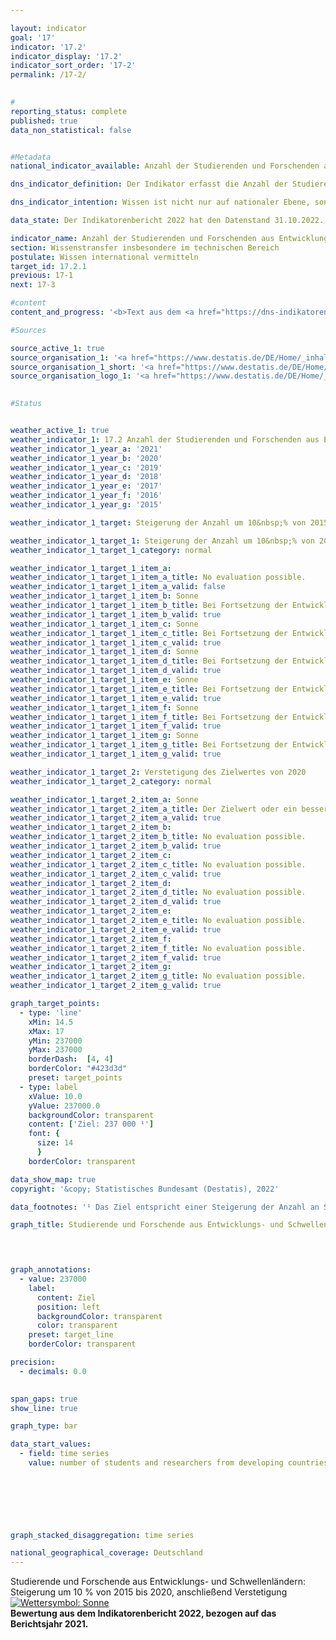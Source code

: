```yaml
---

layout: indicator    
goal: '17'    
indicator: '17.2'    
indicator_display: '17.2'    
indicator_sort_order: '17-2'    
permalink: /17-2/    
    

#
reporting_status: complete    
published: true    
data_non_statistical: false    


#Metadata    
national_indicator_available: Anzahl der Studierenden und Forschenden aus Entwicklungsländern sowie <abbr title="am wenigsten entwickelte Länder (Least Developed Countries)">LDCs</abbr> pro Jahr    

dns_indicator_definition: Der Indikator erfasst die Anzahl der Studierenden und Forschenden aus Entwicklungs- und Schwellenländern pro Jahr beziehungsweise Semester. Hierbei wird die Anzahl der Studierenden und Forschenden aus den am wenigsten entwickelten Ländern (Least Developed Countries, <abbr title="am wenigsten entwickelte Länder (Least Developed Countries)">LDCs</abbr>) gesondert ausgewiesen.    

dns_indicator_intention: Wissen ist nicht nur auf nationaler Ebene, sondern auch im globalen Maßstab ein zentraler Treiber nachhaltiger Entwicklung. Die Stärkung des internationalen Wissensaustauschs durch Deutschland ist hierfür eine wichtige Maßnahme. Ziel der Bundesregierung ist es deshalb, die Summe der Studierenden und Forschenden aus Entwicklungs- und Schwellenländern von 2015&nbsp;bis 2020&nbsp;um 10&nbsp;% zu steigern und die Anzahl anschließend zu verstetigen.    

data_state: Der Indikatorenbericht 2022 hat den Datenstand 31.10.2022. Die Daten auf dieser Plattform werden regelmäßig aktualisiert, sodass online aktuellere Daten verfügbar sein können als im <a href="https://dns-indikatoren.de/assets/publications/reports/de/2022.pdf">Indikatorenbericht 2022</a> veröffentlicht.    

indicator_name: Anzahl der Studierenden und Forschenden aus Entwicklungsländern sowie LDCs pro Jahr    
section: Wissenstransfer insbesondere im technischen Bereich    
postulate: Wissen international vermitteln    
target_id: 17.2.1    
previous: 17-1    
next: 17-3    

#content     
content_and_progress: '<b>Text aus dem <a href="https://dns-indikatoren.de/assets/publications/reports/de/2022.pdf">Indikatorenbericht 2022&nbsp;</a></b><br><br>Datengrundlage des Indikators ist sowohl die Studierendenstatistik als auch die Statistik des Hochschulpersonals des Statistischen Bundesamtes. Beides sind Vollerhebungen auf der Basis der Verwaltungsdaten der Hochschulen. Der Indikator umfasst die Studierenden im Wintersemester des jeweiligen Jahres. Die Hochschulen greifen dafür zum Erhebungsstichtag die für die Statistik erforderlichen Daten aus ihrem Verwaltungsprogramm ab. Die Forschenden werden zum Stichtag 1. Dezember erhoben. Unter Forschenden wird hierbei das haupt- und nebenberufliche wissenschaftliche Personal an deutschen Hochschulen (ohne studentische Hilfskräfte) verstanden. Promotionsstudierende, die als Studierende an einer Hochschule immatrikuliert sind und zugleich als wissenschaftliches Personal arbeiten, können zu Doppelzählungen im Indikator führen.<br><br>Die Gesamtzahl aller Studierenden und Forschenden aus Entwicklungs- und Schwellenländern an deutschen Hochschulen im Jahr 2019&nbsp;betrug rund 285&nbsp;Tausend. Mit 92,7&nbsp;% machten dabei die Studierenden den weitaus größeren Anteil am Wert des Indikators aus.<br><br>Im Wintersemester 2019/20&nbsp;waren 264&nbsp;555&nbsp;Studierende aus Entwicklungs- und Schwellenländern an deutschen Hochschulen immatrikuliert. Das entspricht 9&nbsp;% aller Immatrikulierten. Die Anzahl der Studierenden aus Entwicklungs- und Schwellenländern ist seit 2005&nbsp;(134&nbsp;462&nbsp;Studierende) stetig gestiegen – nur im Jahr 2007&nbsp;gab es einen Rückgang. Der Anstieg im Wintersemester 2019/20&nbsp;im Vergleich zum Vorjahr (rund 250&nbsp;Tausend Studierende im Wintersemester 2018/19) lag bei 6,6&nbsp;%. Im Wintersemester 2019/20&nbsp;kamen 13&nbsp;067&nbsp;Studierende aus <abbr title="am wenigsten entwickelte Länder (Least Developed Countries)">LDCs</abbr> und somit 13,4&nbsp;% mehr als im Vorjahr.<br><br>Von den Studierenden aus Entwicklungs- und Schwellenländern kamen 44&nbsp;490&nbsp;aus China, 38&nbsp;902&nbsp;aus der Türkei sowie 25&nbsp;149&nbsp;Studierende aus Indien. Insgesamt waren 42,0&nbsp;% davon Studentinnen. Während aus den europäischen Entwicklungs- und Schwellenländern mit 54,0&nbsp;% Studentinnen etwa gleich viele Frauen und Männer in Deutschland studieren, kommen aus Ozeanien weniger als ein Viertel Studentinnen (23,5&nbsp;%). Unter den Studierenden aus <abbr title="am wenigsten entwickelte Länder (Least Developed Countries)">LDCs</abbr> betrug der Frauenanteil etwas mehr als ein Viertel (27,1&nbsp;%).<br><br>Im Jahr 2019&nbsp;waren rund 21&nbsp;Tausend Forscherinnen und Forscher aus Entwicklungs- und Schwellenländern Teil des wissenschaftlichen Personals an deutschen Hochschulen. Damit machten diese einen Anteil von 5,1&nbsp;% am gesamten wissenschaftlichen Personal an deutschen Hochschulen aus. Der Anteil von Forschenden aus Entwicklungs- und Schwellenländern ist damit deutlich geringer als der Anteil unter den Studierenden. Im Vergleich zum Vorjahr ist ihre Anzahl um 9,3&nbsp;% gestiegen, seit 2005&nbsp;hat sie sich mehr als verdreifacht. 681&nbsp;Forschende kamen im Jahr 2019&nbsp;aus <abbr title="am wenigsten entwickelte Länder (Least Developed Countries)">LDCs</abbr> (0,2&nbsp;% des gesamten wissenschaftlichen Personals). Im Vorjahr waren es 687&nbsp;Forschende. Die Anzahl hat sich somit geringfügig verringert.<br><br>Das angestrebte Ziel, die Summe der Studierenden und Forschenden aus Entwicklungs- und Schwellenländern um 10&nbsp;% gegenüber dem Jahr 2015&nbsp;(215&nbsp;Tausend) zu steigern, wurde bereits im Jahr 2017&nbsp;erreicht.'    

#Sources    

source_active_1: true
source_organisation_1: '<a href="https://www.destatis.de/DE/Home/_inhalt.html">Statistisches Bundesamt</a>'
source_organisation_1_short: '<a href="https://www.destatis.de/DE/Home/_inhalt.html" target="_blank">Statistisches Bundesamt</a>'
source_organisation_logo_1: '<a href="https://www.destatis.de/DE/Home/_inhalt.html" target="_blank"><img src="https://dnsUpgradeEnvironment.github.io/dns-indicators/public/OrgImgDe/destatis.png" alt="Statistisches Bundesamt" title=" Klicken Sie hier um zur Homepage der Organisation Statistisches Bundesamt zu gelangen." style="height:60px; width:148px; border: transparent"/></a>'
    

#Status    


weather_active_1: true
weather_indicator_1: 17.2 Anzahl der Studierenden und Forschenden aus Entwicklungsländern sowie <abbr title="am wenigsten entwickelte Länder (Least Developed Countries)">LDCs</abbr> pro Jahr
weather_indicator_1_year_a: '2021'
weather_indicator_1_year_b: '2020'
weather_indicator_1_year_c: '2019'
weather_indicator_1_year_d: '2018'
weather_indicator_1_year_e: '2017'
weather_indicator_1_year_f: '2016'
weather_indicator_1_year_g: '2015'

weather_indicator_1_target: Steigerung der Anzahl um 10&nbsp;% von 2015&nbsp;bis 2020, anschließend Verstetigung

weather_indicator_1_target_1: Steigerung der Anzahl um 10&nbsp;% von 2015&nbsp;bis 2020
weather_indicator_1_target_1_category: normal

weather_indicator_1_target_1_item_a: 
weather_indicator_1_target_1_item_a_title: No evaluation possible.
weather_indicator_1_target_1_item_a_valid: false
weather_indicator_1_target_1_item_b: Sonne
weather_indicator_1_target_1_item_b_title: Bei Fortsetzung der Entwicklung aus 2020 wäre der Zielwert erreicht oder um weniger als 5&nbsp;% der Differenz zwischen Zielwert und dem damaligen Wert verfehlt worden.
weather_indicator_1_target_1_item_b_valid: true
weather_indicator_1_target_1_item_c: Sonne
weather_indicator_1_target_1_item_c_title: Bei Fortsetzung der Entwicklung aus 2019 wäre der Zielwert erreicht oder um weniger als 5&nbsp;% der Differenz zwischen Zielwert und dem damaligen Wert verfehlt worden.
weather_indicator_1_target_1_item_c_valid: true
weather_indicator_1_target_1_item_d: Sonne
weather_indicator_1_target_1_item_d_title: Bei Fortsetzung der Entwicklung aus 2018 wäre der Zielwert erreicht oder um weniger als 5&nbsp;% der Differenz zwischen Zielwert und dem damaligen Wert verfehlt worden.
weather_indicator_1_target_1_item_d_valid: true
weather_indicator_1_target_1_item_e: Sonne
weather_indicator_1_target_1_item_e_title: Bei Fortsetzung der Entwicklung aus 2017 wäre der Zielwert erreicht oder um weniger als 5&nbsp;% der Differenz zwischen Zielwert und dem damaligen Wert verfehlt worden.
weather_indicator_1_target_1_item_e_valid: true
weather_indicator_1_target_1_item_f: Sonne
weather_indicator_1_target_1_item_f_title: Bei Fortsetzung der Entwicklung aus 2016 wäre der Zielwert erreicht oder um weniger als 5&nbsp;% der Differenz zwischen Zielwert und dem damaligen Wert verfehlt worden.
weather_indicator_1_target_1_item_f_valid: true
weather_indicator_1_target_1_item_g: Sonne
weather_indicator_1_target_1_item_g_title: Bei Fortsetzung der Entwicklung aus 2015 wäre der Zielwert erreicht oder um weniger als 5&nbsp;% der Differenz zwischen Zielwert und dem damaligen Wert verfehlt worden.
weather_indicator_1_target_1_item_g_valid: true

weather_indicator_1_target_2: Verstetigung des Zielwertes von 2020
weather_indicator_1_target_2_category: normal

weather_indicator_1_target_2_item_a: Sonne
weather_indicator_1_target_2_item_a_title: Der Zielwert oder ein besserer Wert wurde in 2021 erreicht und die durchschnittliche Veränderung deutete nicht in Richtung einer Verschlechterung.
weather_indicator_1_target_2_item_a_valid: true
weather_indicator_1_target_2_item_b: 
weather_indicator_1_target_2_item_b_title: No evaluation possible.
weather_indicator_1_target_2_item_b_valid: true
weather_indicator_1_target_2_item_c: 
weather_indicator_1_target_2_item_c_title: No evaluation possible.
weather_indicator_1_target_2_item_c_valid: true
weather_indicator_1_target_2_item_d: 
weather_indicator_1_target_2_item_d_title: No evaluation possible.
weather_indicator_1_target_2_item_d_valid: true
weather_indicator_1_target_2_item_e: 
weather_indicator_1_target_2_item_e_title: No evaluation possible.
weather_indicator_1_target_2_item_e_valid: true
weather_indicator_1_target_2_item_f: 
weather_indicator_1_target_2_item_f_title: No evaluation possible.
weather_indicator_1_target_2_item_f_valid: true
weather_indicator_1_target_2_item_g: 
weather_indicator_1_target_2_item_g_title: No evaluation possible.
weather_indicator_1_target_2_item_g_valid: true    

graph_target_points:
  - type: 'line'
    xMin: 14.5
    xMax: 17
    yMin: 237000
    yMax: 237000
    borderDash:  [4, 4]
    borderColor: "#423d3d"
    preset: target_points
  - type: label
    xValue: 10.0
    yValue: 237000.0
    backgroundColor: transparent
    content: ['Ziel: 237 000 ¹']
    font: {
      size: 14
      }
    borderColor: transparent    

data_show_map: true    
copyright: '&copy; Statistisches Bundesamt (Destatis), 2022'    

data_footnotes: '¹ Das Ziel entspricht einer Steigerung der Anzahl an Studierenden und Forschenden um 10&nbsp;% gegenüber 2015&nbsp;in 2020.<br>• <abbr title="am wenigsten entwickelte Länder (Least Developed Countries)">LDCs</abbr> (Least Developed Countries): am wenigsten entwickelte Länder.<br>• Die Daten basieren auf einer Sonderauswertung.'    

graph_title: Studierende und Forschende aus Entwicklungs- und Schwellenländern in Deutschland    

    


graph_annotations:
  - value: 237000
    label:
      content: Ziel
      position: left
      backgroundColor: transparent
      color: transparent
    preset: target_line
    borderColor: transparent    

precision: 
  - decimals: 0.0
        

span_gaps: true    
show_line: true    

graph_type: bar    

data_start_values: 
  - field: time series
    value: number of students and researchers from developing countries and ldcs per year    

    

    

    

graph_stacked_disaggregation: time series        

national_geographical_coverage: Deutschland    
---
```



<div>
  <div class="my-header">
    <label class="default">Studierende und Forschende aus Entwicklungs- und Schwellenländern: Steigerung um 10&nbsp;% von 2015&nbsp;bis 2020, anschließend Verstetigung
      <a href="https://dnsUpgradeEnvironment.github.io/dns-indicators/status"><img src="https://g205sdgs.github.io/sdg-indicators/public/Wettersymbole/Sonne.png" title="Der Zielwert oder ein besserer Wert wurde in 2021 (Datenstand 31.10.2022) erreicht und die durchschnittliche Veränderung deutete nicht in Richtung einer Verschlechterung." alt="Wettersymbol: Sonne"/>
      </a>
    </label>
  </div>
</div>
<div class="my-header-note">
  <label class="default"><b>Bewertung aus dem Indikatorenbericht 2022, bezogen auf das Berichtsjahr 2021.
  </b></label>
</div>